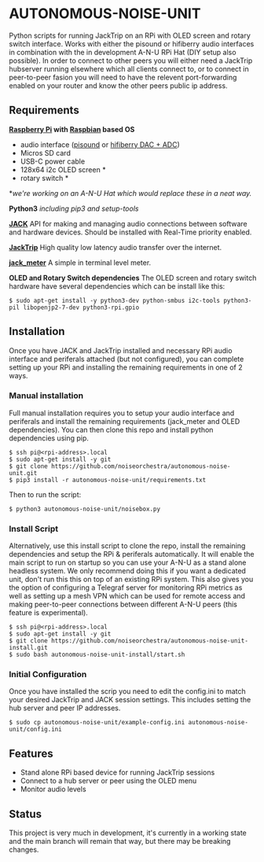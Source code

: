 # AUTONOMOUS-NOISE-UNIT
Python scripts for running JackTrip on an RPi with OLED screen and rotary switch interface. Works with either the pisound or hifiberry audio interfaces in combination with the in development A-N-U RPi Hat (DIY setup also possible). In order to connect to other peers you will either need a JackTrip hubserver running elsewhere which all clients connect to, or to connect in peer-to-peer fasion you will need to have the relevent port-forwarding enabled on your router and know the other peers public ip address.

## Requirements
**[Raspberry Pi](https://www.raspberrypi.org/products/raspberry-pi-4-model-b/) with [Raspbian](https://www.raspberrypi.org/downloads/raspberry-pi-os/) based OS**
- audio interface ([pisound](https://blokas.io/pisound/) or [hifiberry DAC + ADC](https://www.hifiberry.com/shop/boards/hifiberry-dac-adc/))
- Micros SD card
- USB-C power cable
- 128x64 i2c OLED screen *
- rotary switch *

**we're working on an A-N-U Hat which would replace these in a neat way.*

**Python3**
*including pip3 and setup-tools*

**[JACK](https://jackaudio.org/)**
API for making and managing audio connections between software and hardware devices. Should be installed with Real-Time priority enabled.

**[JackTrip](https://github.com/jacktrip/jacktrip)**
High quality low latency audio transfer over the internet.

**[jack_meter](https://www.aelius.com/njh/jackmeter/)**
A simple in terminal level meter.

**OLED and Rotary Switch dependencies**
The OLED screen and rotary switch hardware have several dependencies which can be install like this:

```shell
$ sudo apt-get install -y python3-dev python-smbus i2c-tools python3-pil libopenjp2-7-dev python3-rpi.gpio
```

## Installation
Once you have JACK and JackTrip installed and necessary RPi audio interface and periferals attached (but not configured), you can complete setting up your RPi and installing the remaining requirements in one of 2 ways.

### Manual installation
Full manual installation requires you to setup your audio interface and periferals and install the remaining requirements (jack_meter and OLED dependencies). You can then clone this repo and install python dependencies using pip.

```shell
$ ssh pi@<rpi-address>.local
$ sudo apt-get install -y git
$ git clone https://github.com/noiseorchestra/autonomous-noise-unit.git
$ pip3 install -r autonomous-noise-unit/requirements.txt
```

Then to run the script:

```shell
$ python3 autonomous-noise-unit/noisebox.py
```

### Install Script

Alternatively, use this install script to clone the repo, install the remaining dependencies and setup the RPi & periferals automatically. It will enable the main script to run on startup so you can use your A-N-U as a stand alone headless system. We only recommend doing this if you want a dedicated unit, don't run this this on top of an existing RPi system. This also gives you the option of configuring a Telegraf server for monitoring RPi metrics as well as setting up a mesh VPN which can be used for remote access and making peer-to-peer connections between different A-N-U peers (this feature is experimental).

```shell
$ ssh pi@<rpi-address>.local
$ sudo apt-get install -y git
$ git clone https://github.com/noiseorchestra/autonomous-noise-unit-install.git
$ sudo bash autonomous-noise-unit-install/start.sh
```

### Initial Configuration
Once you have installed the scrip you need to edit the config.ini to match your desired JackTrip and JACK session settings. This includes setting the hub server and peer IP addresses.

```shell
$ sudo cp autonomous-noise-unit/example-config.ini autonomous-noise-unit/config.ini
```

## Features
- Stand alone RPi based device for running JackTrip sessions
- Connect to a hub server or peer using the OLED menu
- Monitor audio levels

## Status
This project is very much in development, it's currently in a working state and the main branch will remain that way, but there may be breaking changes.
